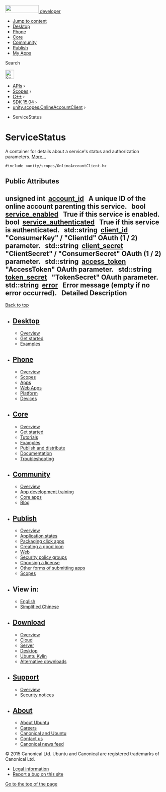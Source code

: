 <a href="https://developer.ubuntu.com/" class="logo-ubuntu"><img src="https://developer.ubuntu.com/assets/sites/ubuntu/latest/u/img/logos/logo-ubuntu-orange.svg" width="106" height="25" /> <span>developer</span></a>

-   [Jump to content](index.html#main-content)
-   [Desktop](https://developer.ubuntu.com/en/desktop/)
-   [Phone](https://developer.ubuntu.com/en/phone/)
-   [Core](https://developer.ubuntu.com/core)
-   [Community](https://developer.ubuntu.com/en/community/)
-   [Publish](https://developer.ubuntu.com/en/publish/)
-   [My Apps](https://myapps.developer.ubuntu.com/)

Search

<img src="https://developer.ubuntu.com/assets/sites/ubuntu/latest/u/img/search-white.svg" alt="Search" height="28" />

-   [APIs](../../../../index.html) ›
-   [Scopes](../../../index.html) ›
-   [C++](../../index.html) ›
-   [SDK 15.04](../index.html) ›
-   [unity.scopes.OnlineAccountClient](../unity.scopes.OnlineAccountClient/index.html) ›

<!-- -->

-   ServiceStatus

ServiceStatus
=============

A container for details about a service's status and authorization parameters. [More...](index.html#details)

`#include <unity/scopes/OnlineAccountClient.h>`

<span id="pub-attribs"></span> Public Attributes
------------------------------------------------

<span id="a3fff11d6960ba38de9eab3be2028352a" class="anchor"></span> unsigned int 
<a href="index.html#a3fff11d6960ba38de9eab3be2028352a" class="el">account_id</a>
 
A unique ID of the online account parenting this service.
 
<span id="af38877a3d603f348af2af6d411aef1e2" class="anchor"></span> bool 
<a href="index.html#af38877a3d603f348af2af6d411aef1e2" class="el">service_enabled</a>
 
True if this service is enabled.
 
<span id="ad9e794cbd45b76b73efdc8915685609a" class="anchor"></span> bool 
<a href="index.html#ad9e794cbd45b76b73efdc8915685609a" class="el">service_authenticated</a>
 
True if this service is authenticated.
 
<span id="a8bac7d6bcec29cc8d4c45309a6dce350" class="anchor"></span> std::string 
<a href="index.html#a8bac7d6bcec29cc8d4c45309a6dce350" class="el">client_id</a>
 
"ConsumerKey" / "ClientId" OAuth (1 / 2) parameter.
 
<span id="a3025d89ff5f55e267e95c17d9af89d83" class="anchor"></span> std::string 
<a href="index.html#a3025d89ff5f55e267e95c17d9af89d83" class="el">client_secret</a>
 
"ClientSecret" / "ConsumerSecret" OAuth (1 / 2) parameter.
 
<span id="a0f0f2471eaeb130f65cdbebd8c6cd40e" class="anchor"></span> std::string 
<a href="index.html#a0f0f2471eaeb130f65cdbebd8c6cd40e" class="el">access_token</a>
 
"AccessToken" OAuth parameter.
 
<span id="abfb75786e9d517da4dce71e65c3f5bec" class="anchor"></span> std::string 
<a href="index.html#abfb75786e9d517da4dce71e65c3f5bec" class="el">token_secret</a>
 
"TokenSecret" OAuth parameter.
 
<span id="a73fac8ec582336993a476026d80c250b" class="anchor"></span> std::string 
<a href="index.html#a73fac8ec582336993a476026d80c250b" class="el">error</a>
 
Error message (empty if no error occurred).
 
<span id="details"></span>
Detailed Description
--------------------

[Back to top](index.html#)

-   [Desktop](https://developer.ubuntu.com/en/desktop/)
    ---------------------------------------------------

    -   [Overview](https://developer.ubuntu.com/en/desktop/)
    -   [Get started](http://snapcraft.io/?utm_source=developer.ubuntu.com&utm_medium=devportal&utm_term=snaps%20snapcraft%20desktop&utm_content=menu&utm_campaign=duc_snappers)
    -   [Examples](https://github.com/ubuntu/snappy-playpen)

-   [Phone](https://developer.ubuntu.com/en/phone/)
    -----------------------------------------------

    -   [Overview](https://developer.ubuntu.com/en/phone/)
    -   [Scopes](https://developer.ubuntu.com/en/phone/scopes/)
    -   [Apps](https://developer.ubuntu.com/en/phone/apps/)
    -   [Web Apps](https://developer.ubuntu.com/en/phone/web/)
    -   [Platform](https://developer.ubuntu.com/en/phone/platform/)
    -   [Devices](https://developer.ubuntu.com/en/phone/devices/)

-   [Core](https://developer.ubuntu.com/core)
    -----------------------------------------

    -   [Overview](https://developer.ubuntu.com/core)
    -   [Get started](https://developer.ubuntu.com/core/get-started)
    -   [Tutorials](https://developer.ubuntu.com/core/tutorials)
    -   [Examples](https://developer.ubuntu.com/core/examples)
    -   [Publish and distribute](https://developer.ubuntu.com/core/publish-and-distribute)
    -   [Documentation](https://developer.ubuntu.com/core/documentation)
    -   [Troubleshooting](https://developer.ubuntu.com/core/troubleshooting)

-   [Community](https://developer.ubuntu.com/en/community/)
    -------------------------------------------------------

    -   [Overview](https://developer.ubuntu.com/en/community/)
    -   [App development training](https://developer.ubuntu.com/en/community/training/)
    -   [Core apps](https://developer.ubuntu.com/en/community/core-apps/)
    -   [Blog](https://developer.ubuntu.com/en/community/blog/)

-   [Publish](https://developer.ubuntu.com/en/publish/)
    ---------------------------------------------------

    -   [Overview](https://developer.ubuntu.com/en/publish/)
    -   [Application states](https://developer.ubuntu.com/en/publish/application-states/)
    -   [Packaging click apps](https://developer.ubuntu.com/en/publish/packaging-click-apps/)
    -   [Creating a good icon](https://developer.ubuntu.com/en/publish/creating-a-good-icon/)
    -   [Web](https://developer.ubuntu.com/en/publish/web/)
    -   [Security policy groups](https://developer.ubuntu.com/en/publish/security-policy-groups/)
    -   [Choosing a license](https://developer.ubuntu.com/en/publish/choosing-a-license/)
    -   [Other forms of submitting apps](https://developer.ubuntu.com/en/publish/other-forms-of-submitting-apps/)
    -   [Scopes](https://developer.ubuntu.com/en/publish/scopes/)

-   View in:
    --------

    -   [English](index.html "Change to language: English")
    -   [Simplified Chinese](index.html "Change to language: Simplified Chinese")

-   [Download](http://ubuntu.com/download/)
    ---------------------------------------

    -   [Overview](http://ubuntu.com/download)
    -   [Cloud](http://ubuntu.com/download/cloud)
    -   [Server](http://ubuntu.com/download/server)
    -   [Desktop](http://ubuntu.com/download/desktop)
    -   [Ubuntu Kylin](http://ubuntu.com/download/ubuntu-kylin)
    -   [Alternative downloads](http://ubuntu.com/download/alternative-downloads)

-   [Support](http://ubuntu.com/support/)
    -------------------------------------

    -   [Overview](http://ubuntu.com/support)
    -   [Security notices](http://www.ubuntu.com/usn/)

-   [About](http://ubuntu.com/about/)
    ---------------------------------

    -   [About Ubuntu](http://ubuntu.com/about/about-ubuntu)
    -   [Careers](http://www.canonical.com/careers)
    -   [Canonical and Ubuntu](http://ubuntu.com/about/canonical-and-ubuntu)
    -   [Contact us](http://ubuntu.com/about/contact-us)
    -   [Canonical news feed](http://insights.ubuntu.com/feed/)

© 2015 Canonical Ltd. Ubuntu and Canonical are registered trademarks of Canonical Ltd.

-   [Legal information](http://www.ubuntu.com/legal)
-   [Report a bug on this site](https://bugs.launchpad.net/developer-ubuntu-com/)

<span class="accessibility-aid">[Go to the top of the page](index.html#)</span>
